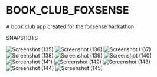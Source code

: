 # BOOK_CLUB_FOXSENSE
A book club app created for the foxsense hackathon

SNAPSHOTS 

![Screenshot (135)](https://user-images.githubusercontent.com/76260843/217234292-cd7e80a1-117d-4afc-98ef-870bd3bb8a87.png)
![Screenshot (136)](https://user-images.githubusercontent.com/76260843/217234296-96748138-99c7-47c5-ab37-57b1f71a3ec9.png)
![Screenshot (137)](https://user-images.githubusercontent.com/76260843/217234307-e05defcd-c449-4786-bb27-e62e705a6652.png)
![Screenshot (138)](https://user-images.githubusercontent.com/76260843/217234318-2431afe6-3015-4d6e-ba81-a3f42f81ce57.png)
![Screenshot (139)](https://user-images.githubusercontent.com/76260843/217234324-66f0b569-106f-43a7-8c50-dfec2656e2fa.png)
![Screenshot (140)](https://user-images.githubusercontent.com/76260843/217234330-baa02759-861a-4e25-831f-202346b2c494.png)
![Screenshot (141)](https://user-images.githubusercontent.com/76260843/217234335-e8193a25-f4b5-49e7-9ddd-20750c9af876.png)
![Screenshot (142)](https://user-images.githubusercontent.com/76260843/217234343-34f82fe1-06d9-4ddf-871b-6a70be8ad8f2.png)
![Screenshot (143)](https://user-images.githubusercontent.com/76260843/217234350-27df377b-3268-4bc5-b10d-4af1d10242e0.png)
![Screenshot (144)](https://user-images.githubusercontent.com/76260843/217234356-5e59e249-3fbe-4dee-bb06-acfc10e4af25.png)
![Screenshot (145)](https://user-images.githubusercontent.com/76260843/217234372-c139a369-4b7e-4649-a680-a4be21aaeac4.png)
